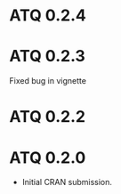 # ATQ 0.2.4

# ATQ 0.2.3

Fixed bug in vignette

# ATQ 0.2.2

# ATQ 0.2.0

* Initial CRAN submission.
